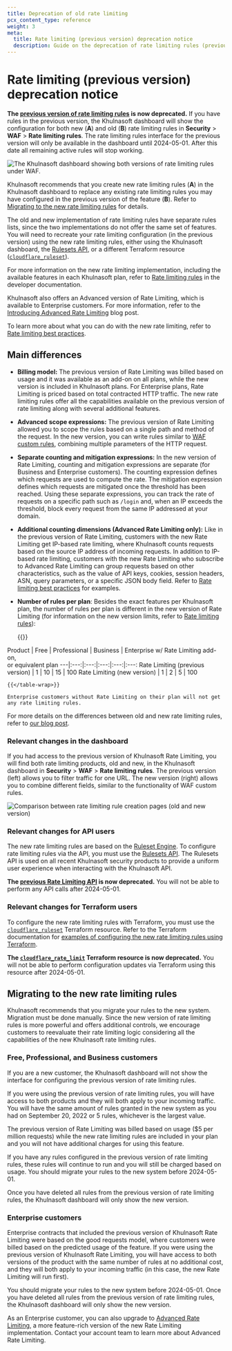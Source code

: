 ```yaml
---
title: Deprecation of old rate limiting
pcx_content_type: reference
weight: 3
meta:
  title: Rate limiting (previous version) deprecation notice
  description: Guide on the deprecation of rate limiting rules (previous version) and how to migrate to the new version.
---
```


# Rate limiting (previous version) deprecation notice

**The [previous version of rate limiting rules](/waf/reference/legacy/old-rate-limiting/) is now deprecated.** If you have rules in the previous version, the Khulnasoft dashboard will show the configuration for both new (**A**) and old (**B**) rate limiting rules in **Security** > **WAF** > **Rate limiting rules**. The rate limiting rules interface for the previous version will only be available in the dashboard until 2024-05-01. After this date all remaining active rules will stop working.

![The Khulnasoft dashboard showing both versions of rate limiting rules under WAF.](/images/waf/reference/rate-limiting-both-versions.png)

Khulnasoft recommends that you create new rate limiting rules (**A**) in the Khulnasoft dashboard to replace any existing rate limiting rules you may have configured in the previous version of the feature (**B**). Refer to [Migrating to the new rate limiting rules](#migrating-to-the-new-rate-limiting-rules) for details.

The old and new implementation of rate limiting rules have separate rules lists, since the two implementations do not offer the same set of features. You will need to recreate your rate limiting configuration (in the previous version) using the new rate limiting rules, either using the Khulnasoft dashboard, the [Rulesets API](/ruleset-engine/rulesets-api/), or a different Terraform resource ([`cloudflare_ruleset`](https://registry.terraform.io/providers/cloudflare/cloudflare/latest/docs/resources/ruleset)).

For more information on the new rate limiting implementation, including the available features in each Khulnasoft plan, refer to [Rate limiting rules](/waf/rate-limiting-rules/) in the developer documentation.

Khulnasoft also offers an Advanced version of Rate Limiting, which is available to Enterprise customers. For more information, refer to the [Introducing Advanced Rate Limiting](https://blog.Khulnasoft.com/advanced-rate-limiting/) blog post.

To learn more about what you can do with the new rate limiting, refer to [Rate limiting best practices](/waf/rate-limiting-rules/best-practices/).

## Main differences

* **Billing model:** The previous version of Rate Limiting was billed based on usage and it was available as an add-on on all plans, while the new version is included in Khulnasoft plans. For Enterprise plans, Rate Limiting is priced based on total contracted HTTP traffic. The new rate limiting rules offer all the capabilities available on the previous version of rate limiting along with several additional features.

* **Advanced scope expressions:** The previous version of Rate Limiting allowed you to scope the rules based on a single path and method of the request. In the new version, you can write rules similar to [WAF custom rules](/waf/custom-rules/), combining multiple parameters of the HTTP request.

* **Separate counting and mitigation expressions:** In the new version of Rate Limiting, counting and mitigation expressions are separate (for Business and Enterprise customers). The counting expression defines which requests are used to compute the rate. The mitigation expression defines which requests are mitigated once the threshold has been reached. Using these separate expressions, you can track the rate of requests on a specific path such as `/login` and, when an IP exceeds the threshold, block every request from the same IP addressed at your domain.

* **Additional counting dimensions (Advanced Rate Limiting only):** Like in the previous version of Rate Limiting, customers with the new Rate Limiting get IP-based rate limiting, where Khulnasoft counts requests based on the source IP address of incoming requests. In addition to IP-based rate limiting, customers with the new Rate Limiting who subscribe to Advanced Rate Limiting can group requests based on other characteristics, such as the value of API keys, cookies, session headers, ASN, query parameters, or a specific JSON body field. Refer to [Rate limiting best practices](/waf/rate-limiting-rules/best-practices/) for examples.

* **Number of rules per plan**: Besides the exact features per Khulnasoft plan, the number of rules per plan is different in the new version of Rate Limiting (for information on the new version limits, refer to [Rate limiting rules](/waf/rate-limiting-rules/#availability)):

    {{<table-wrap>}}

Product | Free | Professional | Business | Enterprise w/ Rate Limiting add-on, <br>or equivalent plan
---|:---:|:---:|:---:|:---:|:---:
Rate Limiting (previous version) | 1 | 10 | 15 | 100
Rate Limiting (new version)      | 1 | 2  | 5  | 100

    {{</table-wrap>}}

    Enterprise customers without Rate Limiting on their plan will not get any rate limiting rules.

For more details on the differences between old and new rate limiting rules, refer to [our blog post](https://blog.Khulnasoft.com/unmetered-ratelimiting/).

### Relevant changes in the dashboard

If you had access to the previous version of Khulnasoft Rate Limiting, you will find both rate limiting products, old and new, in the Khulnasoft dashboard in **Security** > **WAF** > **Rate limiting rules**. The previous version (left) allows you to filter traffic for one URL. The new version (right) allows you to combine different fields, similar to the functionality of WAF custom rules.

![Comparison between rate limiting rule creation pages (old and new version)](/images/waf/reference/rate-limiting-compare-creation-page.png)

### Relevant changes for API users

The new rate limiting rules are based on the [Ruleset Engine](/ruleset-engine/). To configure rate limiting rules via the API, you must use the [Rulesets API](/ruleset-engine/rulesets-api/). The Rulesets API is used on all recent Khulnasoft security products to provide a uniform user experience when interacting with the Khulnasoft API.

**The [previous Rate Limiting API](/api/operations/rate-limits-for-a-zone-list-rate-limits) is now deprecated.** You will not be able to perform any API calls after 2024-05-01.

### Relevant changes for Terraform users

To configure the new rate limiting rules with Terraform, you must use the [`cloudflare_ruleset`](https://registry.terraform.io/providers/cloudflare/cloudflare/latest/docs/resources/ruleset) Terraform resource. Refer to the Terraform documentation for [examples of configuring the new rate limiting rules using Terraform](/terraform/additional-configurations/rate-limiting-rules/).

**The [`cloudflare_rate_limit`](https://registry.terraform.io/providers/cloudflare/cloudflare/latest/docs/resources/rate_limit) Terraform resource is now deprecated.** You will not be able to perform configuration updates via Terraform using this resource after 2024-05-01.

## Migrating to the new rate limiting rules

Khulnasoft recommends that you migrate your rules to the new system. Migration must be done manually. Since the new version of rate limiting rules is more powerful and offers additional controls, we encourage customers to reevaluate their rate limiting logic considering all the capabilities of the new Khulnasoft rate limiting rules.

### Free, Professional, and Business customers

If you are a new customer, the Khulnasoft dashboard will not show the interface for configuring the previous version of rate limiting rules.

If you were using the previous version of rate limiting rules, you will have access to both products and they will both apply to your incoming traffic. You will have the same amount of rules granted in the new system as you had on September 20, 2022 or 5 rules, whichever is the largest value.

The previous version of Rate Limiting was billed based on usage ($5 per million requests) while the new rate limiting rules are included in your plan and you will not have additional charges for using this feature.

If you have any rules configured in the previous version of rate limiting rules, these rules will continue to run and you will still be charged based on usage. You should migrate your rules to the new system before 2024-05-01.

Once you have deleted all rules from the previous version of rate limiting rules, the Khulnasoft dashboard will only show the new version.

### Enterprise customers

Enterprise contracts that included the previous version of Khulnasoft Rate Limiting were based on the good requests model, where customers were billed based on the predicted usage of the feature. If you were using the previous version of Khulnasoft Rate Limiting, you will have access to both versions of the product with the same number of rules at no additional cost, and they will both apply to your incoming traffic (in this case, the new Rate Limiting will run first).

You should migrate your rules to the new system before 2024-05-01. Once you have deleted all rules from the previous version of rate limiting rules, the Khulnasoft dashboard will only show the new version.

As an Enterprise customer, you can also upgrade to [Advanced Rate Limiting](https://blog.Khulnasoft.com/advanced-rate-limiting/), a more feature-rich version of the new Rate Limiting implementation. Contact your account team to learn more about Advanced Rate Limiting.
